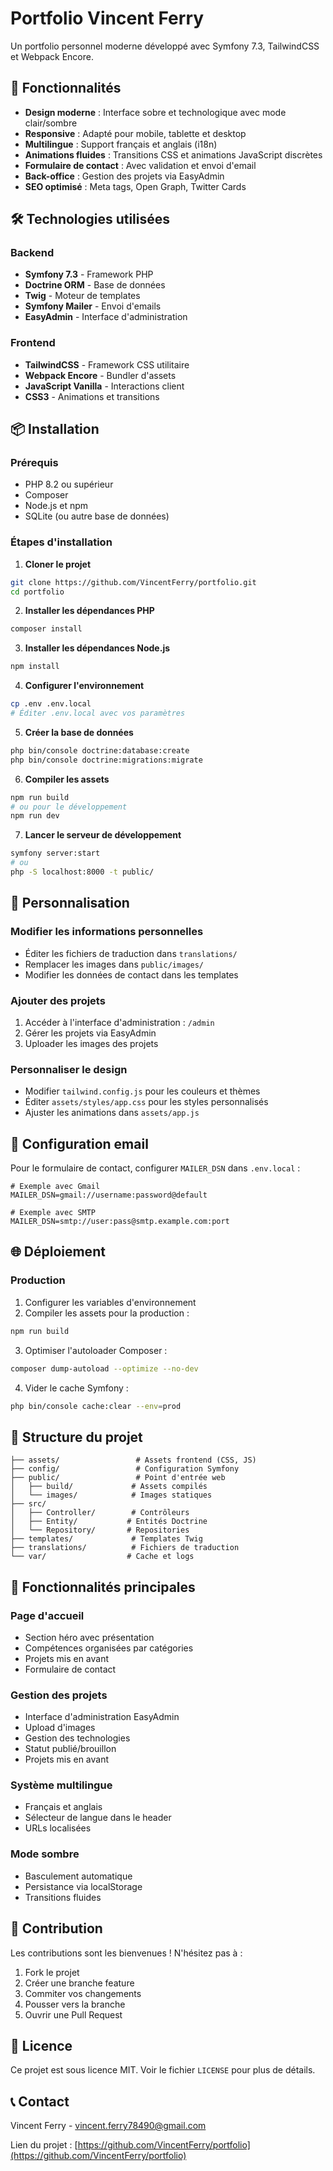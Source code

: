 # Portfolio Vincent Ferry

Un portfolio personnel moderne développé avec Symfony 7.3, TailwindCSS et Webpack Encore.

## 🚀 Fonctionnalités

- **Design moderne** : Interface sobre et technologique avec mode clair/sombre
- **Responsive** : Adapté pour mobile, tablette et desktop
- **Multilingue** : Support français et anglais (i18n)
- **Animations fluides** : Transitions CSS et animations JavaScript discrètes
- **Formulaire de contact** : Avec validation et envoi d'email
- **Back-office** : Gestion des projets via EasyAdmin
- **SEO optimisé** : Meta tags, Open Graph, Twitter Cards

## 🛠️ Technologies utilisées

### Backend
- **Symfony 7.3** - Framework PHP
- **Doctrine ORM** - Base de données
- **Twig** - Moteur de templates
- **Symfony Mailer** - Envoi d'emails
- **EasyAdmin** - Interface d'administration

### Frontend
- **TailwindCSS** - Framework CSS utilitaire
- **Webpack Encore** - Bundler d'assets
- **JavaScript Vanilla** - Interactions client
- **CSS3** - Animations et transitions

## 📦 Installation

### Prérequis
- PHP 8.2 ou supérieur
- Composer
- Node.js et npm
- SQLite (ou autre base de données)

### Étapes d'installation

1. **Cloner le projet**
```bash
git clone https://github.com/VincentFerry/portfolio.git
cd portfolio
```

2. **Installer les dépendances PHP**
```bash
composer install
```

3. **Installer les dépendances Node.js**
```bash
npm install
```

4. **Configurer l'environnement**
```bash
cp .env .env.local
# Éditer .env.local avec vos paramètres
```

5. **Créer la base de données**
```bash
php bin/console doctrine:database:create
php bin/console doctrine:migrations:migrate
```

6. **Compiler les assets**
```bash
npm run build
# ou pour le développement
npm run dev
```

7. **Lancer le serveur de développement**
```bash
symfony server:start
# ou
php -S localhost:8000 -t public/
```

## 🎨 Personnalisation

### Modifier les informations personnelles
- Éditer les fichiers de traduction dans `translations/`
- Remplacer les images dans `public/images/`
- Modifier les données de contact dans les templates

### Ajouter des projets
1. Accéder à l'interface d'administration : `/admin`
2. Gérer les projets via EasyAdmin
3. Uploader les images des projets

### Personnaliser le design
- Modifier `tailwind.config.js` pour les couleurs et thèmes
- Éditer `assets/styles/app.css` pour les styles personnalisés
- Ajuster les animations dans `assets/app.js`

## 📧 Configuration email

Pour le formulaire de contact, configurer `MAILER_DSN` dans `.env.local` :

```env
# Exemple avec Gmail
MAILER_DSN=gmail://username:password@default

# Exemple avec SMTP
MAILER_DSN=smtp://user:pass@smtp.example.com:port
```

## 🌐 Déploiement

### Production
1. Configurer les variables d'environnement
2. Compiler les assets pour la production :
```bash
npm run build
```
3. Optimiser l'autoloader Composer :
```bash
composer dump-autoload --optimize --no-dev
```
4. Vider le cache Symfony :
```bash
php bin/console cache:clear --env=prod
```

## 📁 Structure du projet

```
├── assets/                 # Assets frontend (CSS, JS)
├── config/                 # Configuration Symfony
├── public/                 # Point d'entrée web
│   ├── build/             # Assets compilés
│   └── images/            # Images statiques
├── src/
│   ├── Controller/        # Contrôleurs
│   ├── Entity/           # Entités Doctrine
│   └── Repository/       # Repositories
├── templates/             # Templates Twig
├── translations/          # Fichiers de traduction
└── var/                  # Cache et logs
```

## 🎯 Fonctionnalités principales

### Page d'accueil
- Section héro avec présentation
- Compétences organisées par catégories
- Projets mis en avant
- Formulaire de contact

### Gestion des projets
- Interface d'administration EasyAdmin
- Upload d'images
- Gestion des technologies
- Statut publié/brouillon
- Projets mis en avant

### Système multilingue
- Français et anglais
- Sélecteur de langue dans le header
- URLs localisées

### Mode sombre
- Basculement automatique
- Persistance via localStorage
- Transitions fluides

## 🤝 Contribution

Les contributions sont les bienvenues ! N'hésitez pas à :
1. Fork le projet
2. Créer une branche feature
3. Commiter vos changements
4. Pousser vers la branche
5. Ouvrir une Pull Request

## 📄 Licence

Ce projet est sous licence MIT. Voir le fichier `LICENSE` pour plus de détails.

## 📞 Contact

Vincent Ferry - [vincent.ferry78490@gmail.com](mailto:vincent.ferry78490@gmail.com)

Lien du projet : [https://github.com/VincentFerry/portfolio](https://github.com/VincentFerry/portfolio)
